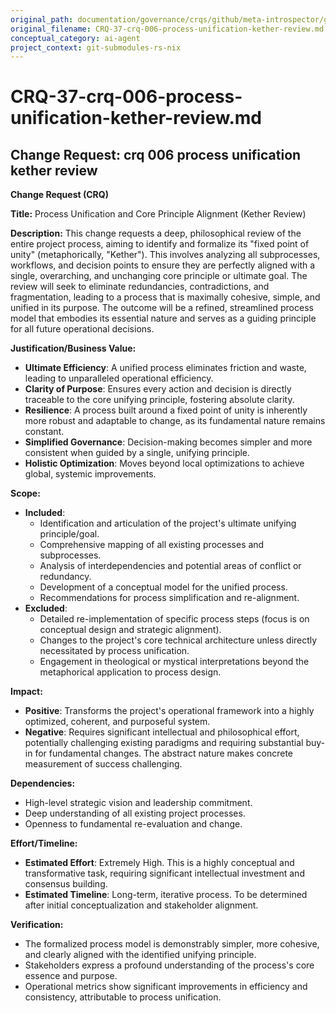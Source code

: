 ```yaml
---
original_path: documentation/governance/crqs/github/meta-introspector/git-submodules-rs-nix/docs/crq_standardized/CRQ-37-crq-006-process-unification-kether-review.md
original_filename: CRQ-37-crq-006-process-unification-kether-review.md
conceptual_category: ai-agent
project_context: git-submodules-rs-nix
---
```


# CRQ-37-crq-006-process-unification-kether-review.md

## Change Request: crq 006 process unification kether review
**Change Request (CRQ)**

**Title:** Process Unification and Core Principle Alignment (Kether Review)

**Description:**
This change requests a deep, philosophical review of the entire project process, aiming to identify and formalize its "fixed point of unity" (metaphorically, "Kether"). This involves analyzing all subprocesses, workflows, and decision points to ensure they are perfectly aligned with a single, overarching, and unchanging core principle or ultimate goal. The review will seek to eliminate redundancies, contradictions, and fragmentation, leading to a process that is maximally cohesive, simple, and unified in its purpose. The outcome will be a refined, streamlined process model that embodies its essential nature and serves as a guiding principle for all future operational decisions.

**Justification/Business Value:**
*   **Ultimate Efficiency**: A unified process eliminates friction and waste, leading to unparalleled operational efficiency.
*   **Clarity of Purpose**: Ensures every action and decision is directly traceable to the core unifying principle, fostering absolute clarity.
*   **Resilience**: A process built around a fixed point of unity is inherently more robust and adaptable to change, as its fundamental nature remains constant.
*   **Simplified Governance**: Decision-making becomes simpler and more consistent when guided by a single, unifying principle.
*   **Holistic Optimization**: Moves beyond local optimizations to achieve global, systemic improvements.

**Scope:**
*   **Included**:
    *   Identification and articulation of the project's ultimate unifying principle/goal.
    *   Comprehensive mapping of all existing processes and subprocesses.
    *   Analysis of interdependencies and potential areas of conflict or redundancy.
    *   Development of a conceptual model for the unified process.
    *   Recommendations for process simplification and re-alignment.
*   **Excluded**:
    *   Detailed re-implementation of specific process steps (focus is on conceptual design and strategic alignment).
    *   Changes to the project's core technical architecture unless directly necessitated by process unification.
    *   Engagement in theological or mystical interpretations beyond the metaphorical application to process design.

**Impact:**
*   **Positive**: Transforms the project's operational framework into a highly optimized, coherent, and purposeful system.
*   **Negative**: Requires significant intellectual and philosophical effort, potentially challenging existing paradigms and requiring substantial buy-in for fundamental changes. The abstract nature makes concrete measurement of success challenging.

**Dependencies:**
*   High-level strategic vision and leadership commitment.
*   Deep understanding of all existing project processes.
*   Openness to fundamental re-evaluation and change.

**Effort/Timeline:**
*   **Estimated Effort**: Extremely High. This is a highly conceptual and transformative task, requiring significant intellectual investment and consensus building.
*   **Estimated Timeline**: Long-term, iterative process. To be determined after initial conceptualization and stakeholder alignment.

**Verification:**
*   The formalized process model is demonstrably simpler, more cohesive, and clearly aligned with the identified unifying principle.
*   Stakeholders express a profound understanding of the process's core essence and purpose.
*   Operational metrics show significant improvements in efficiency and consistency, attributable to process unification.
